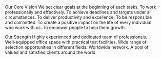 Our Core Vision
We set clear goals at the beginning of each tasks.
To work professionally and effectively.
To achieve deadlines and targets under all circumstances.
To deliver productivity and excellence.
To be responsible and committed.
To create a positive impact on the life of every individual who work with us.
To empower people to help them growth.

Our Strength
Highly experienced and dedicated team of professionals. Well-equipped office space with practical test facilities. Wide range of selection opportunities in different fields. Worldwide network. A pool of valued and satisfied clients around the world.
